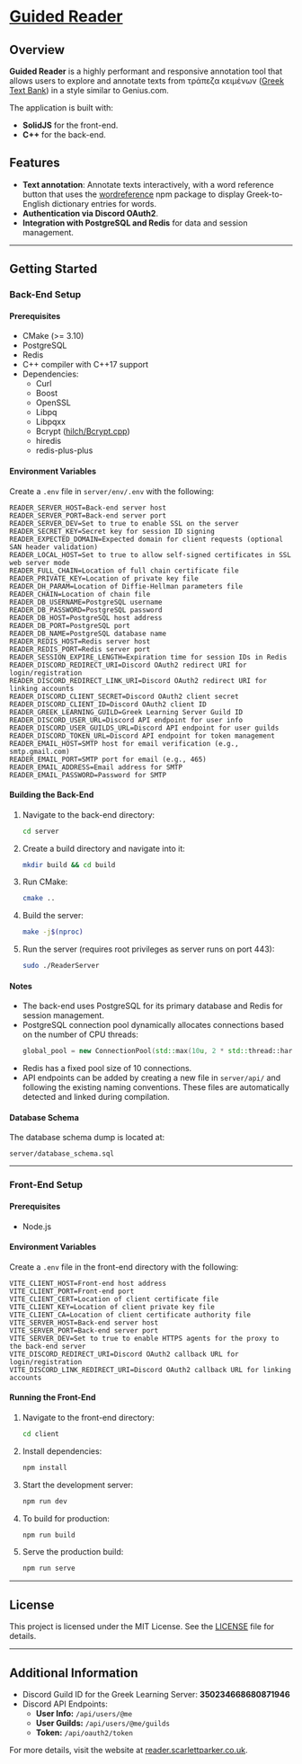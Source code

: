 # [Guided Reader](https://reader.scarlettparker.co.uk)

## Overview

**Guided Reader** is a highly performant and responsive annotation tool that allows users to explore and annotate texts from τράπεζα κειμένων ([Greek Text Bank](https://www.greek-language.gr/certification/dbs/teachers/index.html)) in a style similar to Genius.com.

The application is built with:
- **SolidJS** for the front-end.
- **C++** for the back-end.

## Features

- **Text annotation**: Annotate texts interactively, with a word reference button that uses the [wordreference](https://www.npmjs.com/package/wordreference) npm package to display Greek-to-English dictionary entries for words.
- **Authentication via Discord OAuth2**.
- **Integration with PostgreSQL and Redis** for data and session management.

---

## Getting Started

### Back-End Setup

#### Prerequisites
- CMake (>= 3.10)
- PostgreSQL
- Redis
- C++ compiler with C++17 support
- Dependencies:
  - Curl
  - Boost
  - OpenSSL
  - Libpq
  - Libpqxx
  - Bcrypt ([hilch/Bcrypt.cpp](https://github.com/hilch/Bcrypt.cpp))
  - hiredis
  - redis-plus-plus

#### Environment Variables
Create a `.env` file in `server/env/.env` with the following:

```env
READER_SERVER_HOST=Back-end server host
READER_SERVER_PORT=Back-end server port
READER_SERVER_DEV=Set to true to enable SSL on the server
READER_SECRET_KEY=Secret key for session ID signing
READER_EXPECTED_DOMAIN=Expected domain for client requests (optional SAN header validation)
READER_LOCAL_HOST=Set to true to allow self-signed certificates in SSL web server mode
READER_FULL_CHAIN=Location of full chain certificate file
READER_PRIVATE_KEY=Location of private key file
READER_DH_PARAM=Location of Diffie-Hellman parameters file
READER_CHAIN=Location of chain file
READER_DB_USERNAME=PostgreSQL username
READER_DB_PASSWORD=PostgreSQL password
READER_DB_HOST=PostgreSQL host address
READER_DB_PORT=PostgreSQL port
READER_DB_NAME=PostgreSQL database name
READER_REDIS_HOST=Redis server host
READER_REDIS_PORT=Redis server port
READER_SESSION_EXPIRE_LENGTH=Expiration time for session IDs in Redis
READER_DISCORD_REDIRECT_URI=Discord OAuth2 redirect URI for login/registration
READER_DISCORD_REDIRECT_LINK_URI=Discord OAuth2 redirect URI for linking accounts
READER_DISCORD_CLIENT_SECRET=Discord OAuth2 client secret
READER_DISCORD_CLIENT_ID=Discord OAuth2 client ID
READER_GREEK_LEARNING_GUILD=Greek Learning Server Guild ID
READER_DISCORD_USER_URL=Discord API endpoint for user info
READER_DISCORD_USER_GUILDS_URL=Discord API endpoint for user guilds
READER_DISCORD_TOKEN_URL=Discord API endpoint for token management
READER_EMAIL_HOST=SMTP host for email verification (e.g., smtp.gmail.com)
READER_EMAIL_PORT=SMTP port for email (e.g., 465)
READER_EMAIL_ADDRESS=Email address for SMTP
READER_EMAIL_PASSWORD=Password for SMTP
```

#### Building the Back-End
1. Navigate to the back-end directory:
   ```bash
   cd server
   ```
2. Create a build directory and navigate into it:
   ```bash
   mkdir build && cd build
   ```
3. Run CMake:
   ```bash
   cmake ..
   ```
4. Build the server:
   ```bash
   make -j$(nproc)
   ```
5. Run the server (requires root privileges as server runs on port 443):
   ```bash
   sudo ./ReaderServer
   ```

#### Notes
- The back-end uses PostgreSQL for its primary database and Redis for session management.
- PostgreSQL connection pool dynamically allocates connections based on the number of CPU threads:
  ```cpp
  global_pool = new ConnectionPool(std::max(10u, 2 * std::thread::hardware_concurrency()));
  ```
- Redis has a fixed pool size of 10 connections.
- API endpoints can be added by creating a new file in `server/api/` and following the existing naming conventions. These files are automatically detected and linked during compilation.

#### Database Schema
The database schema dump is located at:
```
server/database_schema.sql
```

---

### Front-End Setup

#### Prerequisites
- Node.js

#### Environment Variables
Create a `.env` file in the front-end directory with the following:

```env
VITE_CLIENT_HOST=Front-end host address
VITE_CLIENT_PORT=Front-end port
VITE_CLIENT_CERT=Location of client certificate file
VITE_CLIENT_KEY=Location of client private key file
VITE_CLIENT_CA=Location of client certificate authority file
VITE_SERVER_HOST=Back-end server host
VITE_SERVER_PORT=Back-end server port
VITE_SERVER_DEV=Set to true to enable HTTPS agents for the proxy to the back-end server
VITE_DISCORD_REDIRECT_URI=Discord OAuth2 callback URL for login/registration
VITE_DISCORD_LINK_REDIRECT_URI=Discord OAuth2 callback URL for linking accounts
```

#### Running the Front-End
1. Navigate to the front-end directory:
   ```bash
   cd client
   ```
2. Install dependencies:
   ```bash
   npm install
   ```
3. Start the development server:
   ```bash
   npm run dev
   ```
4. To build for production:
   ```bash
   npm run build
   ```
5. Serve the production build:
   ```bash
   npm run serve
   ```

---

## License

This project is licensed under the MIT License. See the [LICENSE](LICENSE) file for details.

---

## Additional Information
- Discord Guild ID for the Greek Learning Server: **350234668680871946**
- Discord API Endpoints:
  - **User Info:** `/api/users/@me`
  - **User Guilds:** `/api/users/@me/guilds`
  - **Token:** `/api/oauth2/token`

For more details, visit the website at [reader.scarlettparker.co.uk](https://reader.scarlettparker.co.uk).

